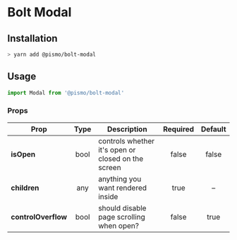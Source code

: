 # Bolt Modal

## Installation
```sh
> yarn add @pismo/bolt-modal
```

## Usage
```js
import Modal from '@pismo/bolt-modal'
```

### Props
Prop | Type | Description | Required | Default
--- | :---: | --- | :---: | :---:
**isOpen** | bool | controls whether it's open or closed on the screen | false | false
**children** | any | anything you want rendered inside | true | –
**controlOverflow** | bool | should disable page scrolling when open? | false | true
